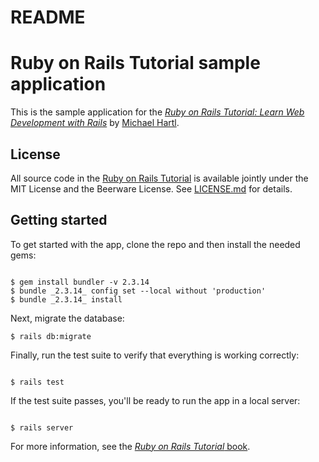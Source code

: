 # README

# Ruby on Rails Tutorial sample application

This is the sample application for the
[*Ruby on Rails Tutorial:
Learn Web Development with Rails*](https://www.railstutorial.org/)
by [Michael Hartl](https://www.michaelhartl.com/).

## License

All source code in the [Ruby on Rails Tutorial](https://www.railstutorial.org/)
is available jointly under the MIT License and the Beerware License. See
[LICENSE.md](LICENSE.md) for details.

## Getting started

To get started with the app, clone the repo and then install the needed gems:

```

$ gem install bundler -v 2.3.14
$ bundle _2.3.14_ config set --local without 'production'
$ bundle _2.3.14_ install
```

Next, migrate the database:
```
$ rails db:migrate
```

Finally, run the test suite to verify that everything is working correctly:

```

$ rails test
```

If the test suite passes, you'll be ready to run the app in a local server:

```

$ rails server
```

For more information, see the
[*Ruby on Rails Tutorial* book](https://www.railstutorial.org/book).